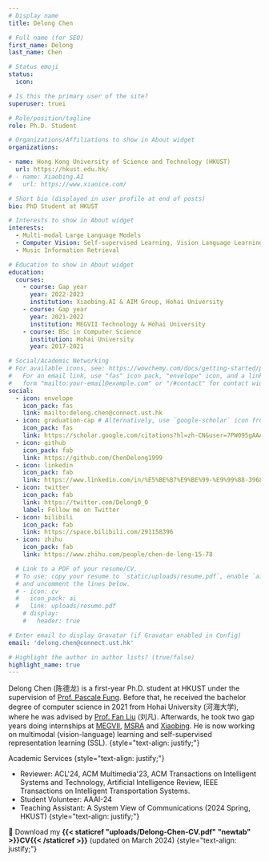 ```yaml
---
# Display name
title: Delong Chen

# Full name (for SEO)
first_name: Delong
last_name: Chen

# Status emoji
status:
  icon:

# Is this the primary user of the site?
superuser: truei

# Role/position/tagline
role: Ph.D. Student

# Organizations/Affiliations to show in About widget
organizations:

- name: Hong Kong University of Science and Technology (HKUST)
  url: https://hkust.edu.hk/
# - name: Xiaobing.AI
#   url: https://www.xiaoice.com/

# Short bio (displayed in user profile at end of posts)
bio: PhD Student at HKUST

# Interests to show in About widget
interests:
  - Multi-modal Large Language Models
  - Computer Vision: Self-supervised Learning, Vision Language Learning'
  - Music Information Retrieval

# Education to show in About widget
education:
  courses:
    - course: Gap year
      year: 2022-2023
      institution: Xiaobing.AI & AIM Group, Hohai University
    - course: Gap year
      year: 2021-2022
      institution: MEGVII Technology & Hohai University
    - course: BSc in Computer Science
      institution: Hohai University
      year: 2017-2021

# Social/Academic Networking
# For available icons, see: https://wowchemy.com/docs/getting-started/page-builder/#icons
#   For an email link, use "fas" icon pack, "envelope" icon, and a link in the
#   form "mailto:your-email@example.com" or "/#contact" for contact widget.
social:
  - icon: envelope
    icon_pack: fas
    link: mailto:delong.chen@connect.ust.hk
  - icon: graduation-cap # Alternatively, use `google-scholar` icon from `ai` icon pack
    icon_pack: fas
    link: https://scholar.google.com/citations?hl=zh-CN&user=7PW095gAAAAJ
  - icon: github
    icon_pack: fab
    link: https://github.com/ChenDelong1999
  - icon: linkedin
    icon_pack: fab
    link: https://www.linkedin.com/in/%E5%BE%B7%E9%BE%99-%E9%99%88-39685615b
  - icon: twitter
    icon_pack: fab
    link: https://twitter.com/Delong0_0
    label: Follow me on Twitter
  - icon: bilibili
    icon_pack: fab
    link: https://space.bilibili.com/291158396
  - icon: zhihu
    icon_pack: fab
    link: https://www.zhihu.com/people/chen-de-long-15-78

  # Link to a PDF of your resume/CV.
  # To use: copy your resume to `static/uploads/resume.pdf`, enable `ai` icons in `params.yaml`,
  # and uncomment the lines below.
  # - icon: cv
  #   icon_pack: ai
  #   link: uploads/resume.pdf
    # display:
    #   header: true

# Enter email to display Gravatar (if Gravatar enabled in Config)
email: 'delong.chen@connect.ust.hk'

# Highlight the author in author lists? (true/false)
highlight_name: true
---
```


Delong Chen (陈德龙) is a first-year Ph.D. student at HKUST under the supervision of [Prof. Pascale Fung](https://pascale.home.ece.ust.hk/about.html). Before that, he received the bachelor degree of computer science in 2021 from Hohai University (河海大学), where he was advised by [Prof. Fan Liu](https://multimodality.group/) (刘凡). Afterwards, he took two gap years doing internships at [MEGVII](https://en.megvii.com), [MSRA](https://www.microsoft.com/en-us/research/lab/microsoft-research-asia/) and [Xiaobing](https://www.xiaoice.com/). He is now working on multimodal (vision-language) learning and self-supervised representation learning (SSL).
{style="text-align: justify;"}

<!-- {style="text-align: justify;"}
Delong Chen recived Best Demo award at IEEE ICME'21, Best Dataset Paper award at LTDL@IJCAI'21, Best Paper award in AAAI'23 Inaugural Summer Symposium Series (AI×Metaverse), and First Class Outstanding Thesis of Jiangsu Province (江苏省优秀本科毕业论文一等奖).
{style="text-align: justify;"} -->


Academic Services
{style="text-align: justify;"}
  - Reviewer: ACL'24, ACM Multimedia'23, ACM Transactions on Intelligent Systems and Technology, Artificial Intelligence Review, IEEE Transactions on Intelligent Transportation Systems.
  - Student Volunteer: AAAI-24
  - Teaching Assistant: A System View of Communications (2024 Spring, HKUST)
{style="text-align: justify;"}

📄 Download my **{{< staticref "uploads/Delong-Chen-CV.pdf" "newtab" >}}CV{{< /staticref >}}** (updated on March 2024)
{style="text-align: justify;"}

<!-- 🎶 Delong is passionate about music. He was awarded a violin performance diploma from the {{< staticref "http://en.ccom.edu.cn/" "newtab" >}}Central Conservatory of Music{{< /staticref >}} (中央音乐学院). 
He served as the leader of the Hohai University Symphony Orchestra during 2019-2020. 
He is also at {{< staticref "https://space.bilibili.com/291158396" "newtab" >}}bilibili.com{{< /staticref >}} with 20k+ followers.
{style="text-align: justify;"} -->
